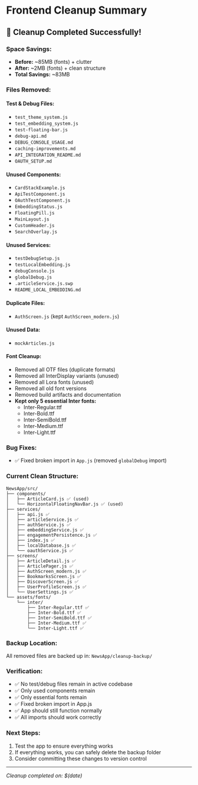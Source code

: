# Frontend Cleanup Summary

## 🎉 Cleanup Completed Successfully!

### **Space Savings:**
- **Before:** ~85MB (fonts) + clutter
- **After:** ~2MB (fonts) + clean structure
- **Total Savings:** ~83MB

### **Files Removed:**

#### **Test & Debug Files:**
- `test_theme_system.js`
- `test_embedding_system.js`
- `test-floating-bar.js`
- `debug-api.md`
- `DEBUG_CONSOLE_USAGE.md`
- `caching-improvements.md`
- `API_INTEGRATION_README.md`
- `OAUTH_SETUP.md`

#### **Unused Components:**
- `CardStackExample.js`
- `ApiTestComponent.js`
- `OAuthTestComponent.js`
- `EmbeddingStatus.js`
- `FloatingPill.js`
- `MainLayout.js`
- `CustomHeader.js`
- `SearchOverlay.js`

#### **Unused Services:**
- `testDebugSetup.js`
- `testLocalEmbedding.js`
- `debugConsole.js`
- `globalDebug.js`
- `.articleService.js.swp`
- `README_LOCAL_EMBEDDING.md`

#### **Duplicate Files:**
- `AuthScreen.js` (kept `AuthScreen_modern.js`)

#### **Unused Data:**
- `mockArticles.js`

#### **Font Cleanup:**
- Removed all OTF files (duplicate formats)
- Removed all InterDisplay variants (unused)
- Removed all Lora fonts (unused)
- Removed all old font versions
- Removed build artifacts and documentation
- **Kept only 5 essential Inter fonts:**
  - Inter-Regular.ttf
  - Inter-Bold.ttf
  - Inter-SemiBold.ttf
  - Inter-Medium.ttf
  - Inter-Light.ttf

### **Bug Fixes:**
- ✅ Fixed broken import in `App.js` (removed `globalDebug` import)

### **Current Clean Structure:**

```
NewsApp/src/
├── components/
│   ├── ArticleCard.js ✅ (used)
│   └── HorizontalFloatingNavBar.js ✅ (used)
├── services/
│   ├── api.js ✅
│   ├── articleService.js ✅
│   ├── authService.js ✅
│   ├── embeddingService.js ✅
│   ├── engagementPersistence.js ✅
│   ├── index.js ✅
│   ├── localDatabase.js ✅
│   └── oauthService.js ✅
├── screens/
│   ├── ArticleDetail.js ✅
│   ├── ArticlePager.js ✅
│   ├── AuthScreen_modern.js ✅
│   ├── BookmarksScreen.js ✅
│   ├── DiscoverScreen.js ✅
│   ├── UserProfileScreen.js ✅
│   └── UserSettings.js ✅
└── assets/fonts/
    └── inter/
        ├── Inter-Regular.ttf ✅
        ├── Inter-Bold.ttf ✅
        ├── Inter-SemiBold.ttf ✅
        ├── Inter-Medium.ttf ✅
        └── Inter-Light.ttf ✅
```

### **Backup Location:**
All removed files are backed up in: `NewsApp/cleanup-backup/`

### **Verification:**
- ✅ No test/debug files remain in active codebase
- ✅ Only used components remain
- ✅ Only essential fonts remain
- ✅ Fixed broken import in App.js
- ✅ App should still function normally
- ✅ All imports should work correctly

### **Next Steps:**
1. Test the app to ensure everything works
2. If everything works, you can safely delete the backup folder
3. Consider committing these changes to version control

---
*Cleanup completed on: $(date)* 